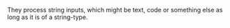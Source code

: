 They process string inputs, which might be text, code or something else as long as it is of a string-type.
